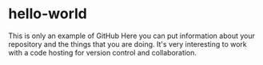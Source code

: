 # hello-world
This is only an example of GitHub
Here you can put information about your repository and the things that you are doing.
It's very interesting to work with a code hosting for version control and
collaboration.
